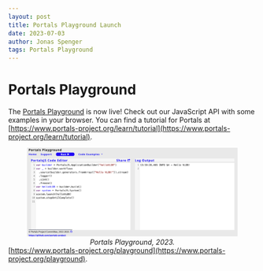 ```yaml
---
layout: post
title: Portals Playground Launch
date: 2023-07-03
author: Jonas Spenger
tags: Portals Playground
---
```


# Portals Playground

The [Portals Playground](https://www.portals-project.org/playground/) is now live! Check out our JavaScript API with some examples in your browser. You can find a tutorial for Portals at [https://www.portals-project.org/learn/tutorial](https://www.portals-project.org/learn/tutorial).

<div class="row">
<div align="center" style="float: left">
  <img src="/assets/images/playground23.png" width="85%" style="background: white"/>
  <br/>
  <em>Portals Playground, 2023.</em>
</div>
</div>

<br/>

[https://www.portals-project.org/playground](https://www.portals-project.org/playground).
